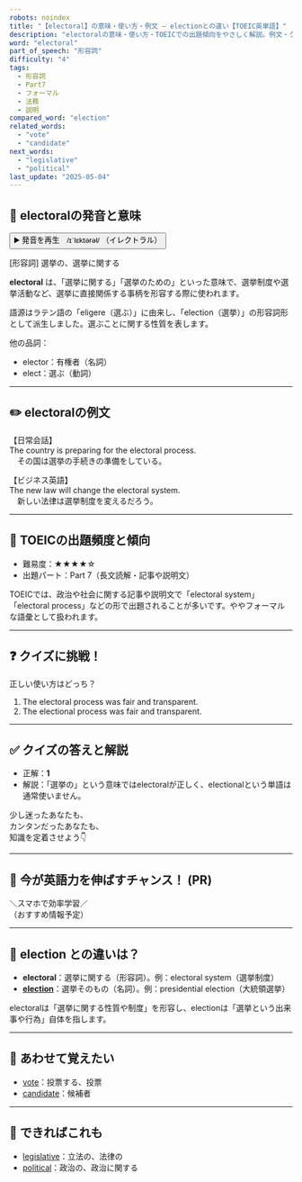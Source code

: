 ```yaml
---
robots: noindex
title: "【electoral】の意味・使い方・例文 ― electionとの違い【TOEIC英単語】"
description: "electoralの意味・使い方・TOEICでの出題傾向をやさしく解説。例文・クイズ付きでelectionとの違いもわかりやすく学べます。"
word: "electoral"
part_of_speech: "形容詞"
difficulty: "4"
tags:
  - 形容詞
  - Part7
  - フォーマル
  - 法務
  - 説明
compared_word: "election"
related_words:
  - "vote"
  - "candidate"
next_words:
  - "legislative"
  - "political"
last_update: "2025-05-04"
---
```


## 🔰 electoralの発音と意味

<button class="play-audio" onclick="playTTS('electoral')">
  <span class="play-audio-main">
    ▶️ 発音を再生　/ɪˈlɛktərəl/
  </span>
  <span class="play-audio-sub">
    （イレクトラル）
  </span>
</button>

[形容詞] 選挙の、選挙に関する

**electoral** は、「選挙に関する」「選挙のための」といった意味で、選挙制度や選挙活動など、選挙に直接関係する事柄を形容する際に使われます。

語源はラテン語の「eligere（選ぶ）」に由来し、「election（選挙）」の形容詞形として派生しました。選ぶことに関する性質を表します。

他の品詞：  
- elector：有権者（名詞）
- elect：選ぶ（動詞）

---

## ✏️ electoralの例文

【日常会話】  
The country is preparing for the electoral process.  
　その国は選挙の手続きの準備をしている。

【ビジネス英語】  
The new law will change the electoral system.  
　新しい法律は選挙制度を変えるだろう。

---

## 🎯 TOEICの出題頻度と傾向

- 難易度：★★★★☆
- 出題パート：Part 7（長文読解・記事や説明文）

TOEICでは、政治や社会に関する記事や説明文で「electoral system」「electoral process」などの形で出題されることが多いです。ややフォーマルな語彙として扱われます。

---

## ❓ クイズに挑戦！

正しい使い方はどっち？

1. The electoral process was fair and transparent.  
2. The electional process was fair and transparent.

---

## ✅ クイズの答えと解説

- 正解：**1**
- 解説：「選挙の」という意味ではelectoralが正しく、electionalという単語は通常使いません。

少し迷ったあなたも、  
カンタンだったあなたも、  
知識を定着させよう👇️

---

## 🚀 今が英語力を伸ばすチャンス！ (PR)

<div class="info-center">
＼スマホで効率学習／<br>  
（おすすめ情報予定）
</div>

---

## 🤔  election との違いは？

- **electoral**：選挙に関する（形容詞）。例：electoral system（選挙制度）
- **[election](/election)**：選挙そのもの（名詞）。例：presidential election（大統領選挙）

electoralは「選挙に関する性質や制度」を形容し、electionは「選挙という出来事や行為」自体を指します。

---

## 🧩 あわせて覚えたい

- [vote](/vote)：投票する、投票
- [candidate](/candidate)：候補者

---

## 📖 できればこれも

- [legislative](/legislative)：立法の、法律の
- [political](/political)：政治の、政治に関する

<!-- cvid: aid10_bid05 -->
